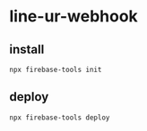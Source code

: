 # line-ur-webhook

## install
```
npx firebase-tools init
```

## deploy
```
npx firebase-tools deploy
```
